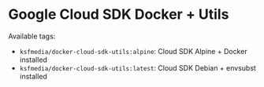 # Google Cloud SDK Docker + Utils

Available tags:
- `ksfmedia/docker-cloud-sdk-utils:alpine`: Cloud SDK Alpine + Docker installed
- `ksfmedia/docker-cloud-sdk-utils:latest`: Cloud SDK Debian + envsubst installed


